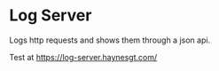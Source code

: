 # Log Server

Logs http requests and shows them through a json api.

Test at https://log-server.haynesgt.com/
